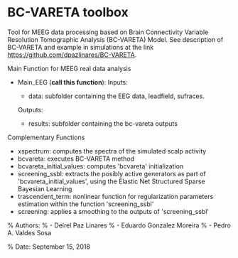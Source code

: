 # BC-VARETA toolbox

Tool for MEEG data processing based on Brain Connectivity Variable Resolution Tomographic Analysis (BC-VARETA) Model. 
See description of BC-VARETA and example in simulations at the link https://github.com/dpazlinares/BC-VARETA.

Main Function for MEEG real data analysis
- Main_EEG (**call this function**): 
   Inputs:
   - data: subfolder containing the EEG data, leadfield, sufraces.
 
   Outputs:
   - results: subfolder containing the bc-vareta outputs
  
Complementary Functions
- xspectrum: computes the spectra of the simulated scalp activity 
- bcvareta: executes BC-VARETA method
- bcvareta_initial_values: computes 'bcvareta' initialization
- screening_ssbl: extracts the posibly active generators as part of 'bcvareta_initial_values', using the Elastic Net Structured Sparse Bayesian Learning
- trascendent_term: nonlinear function for regularization parameters estimation within the function 'screening_ssbl'     
- screening: applies a smoothing to the outputs of 'screening_ssbl'



% Authors:
% - Deirel Paz Linares
% - Eduardo Gonzalez Moreira
% - Pedro A. Valdes Sosa

% Date: September 15, 2018
